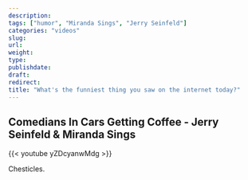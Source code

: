```yaml
---
description:
tags: ["humor", "Miranda Sings", "Jerry Seinfeld"]
categories: "videos"
slug:
url: 
weight: 
type: 
publishdate: 
draft:
redirect: 
title: "What's the funniest thing you saw on the internet today?"
---
```

## Comedians In Cars Getting Coffee - Jerry Seinfeld & Miranda Sings
{{< youtube yZDcyanwMdg >}}

Chesticles.